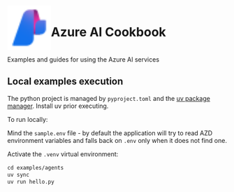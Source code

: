 <div style="display: flex; align-items: center; justify-content: left;">
  <img src="./images/azure-ai-foundry-logo.svg" alt="drawing" width="100"/>
  <h1>Azure AI Cookbook</h1>
</div>

Examples and guides for using the Azure AI services

## Local examples execution

The python project is managed by `pyproject.toml` and the [uv package manager](https://docs.astral.sh/uv/getting-started/installation/).
Install uv prior executing.

To run locally:

Mind the `sample.env` file - by default the application will try to read AZD environment variables and falls back on `.env` only when it does not find one.

Activate the `.venv` virtual environment:

```shell
cd examples/agents
uv sync
uv run hello.py
```